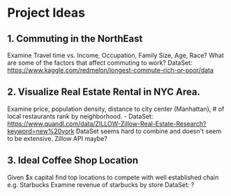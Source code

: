 # Project Ideas

## 1. Commuting in the NorthEast
Examine Travel time vs. Income, Occupation, Family Size, Age, Race? What are some of the factors that affect commuting to work?
DataSet: https://www.kaggle.com/redmelon/longest-commute-rich-or-poor/data

## 2. Visualize Real Estate Rental in NYC Area.
Examine price, population density, distance to city center (Manhattan), # of local restaurants rank by neighborhood.  -
DataSet: https://www.quandl.com/data/ZILLOW-Zillow-Real-Estate-Research?keyword=new%20york 
DataSet seems hard to combine and doesn't seem to be extensive. Zillow API maybe?

## 3. Ideal Coffee Shop Location
Given $x capital find top locations to compete with well established chain e.g. Starbucks
Examine revenue of starbucks by store
DataSet: ?
